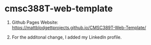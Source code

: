 # cmsc388T-web-template


1. Github Pages Website: https://mattblodgettprojects.github.io/CMSC389T-Web-Template/

2. For the additonal change, I added my LinkedIn profile. 
